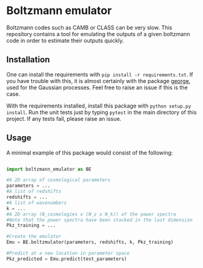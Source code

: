 # Boltzmann emulator

Boltzmann codes such as CAMB or CLASS can be very slow. This repository contains a tool for emulating the outputs of a given boltzmann code in order to estimate their outputs quickly.

## Installation

One can install the requirements with `pip install -r requirements.txt`. If you have trouble with this, it is almost certainly with the package [george](https://george.readthedocs.io/en/latest/), used for the Gaussian processes. Feel free to raise an issue if this is the case.

With the requirements installed, install this package with `python setup.py install`. Run the unit tests just by typing `pytest` in the main directory of this project. If any tests fail, please raise an issue.

## Usage

A minimal example of this package would consist of the following:

```python

import boltzmann_emulator as BE

#A 2D array of cosmological parameters
parameters = ...
#A list of redshifts
redshifts = ...
#A list of wavenumbers
k = ...
#A 2D array (N_cosmologies x (N_z x N_k)) of the power spectra
#Note that the power spectra have been stacked in the last dimension
Pkz_training = ...

#Create the emulator
Emu = BE.boltzmulator(parameters, redshifts, k, Pkz_training)

#Predict at a new location in parameter space
Pkz_predicted = Emu.predict(test_parameters)
```